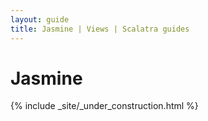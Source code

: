 ```yaml
---
layout: guide
title: Jasmine | Views | Scalatra guides
---
```


<div class="page-header">
  <h1>Jasmine</h1>
</div>

{% include _site/_under_construction.html %}